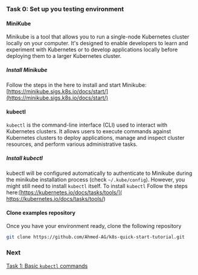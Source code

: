 
### Task 0: Set up you testing environment

#### MiniKube
Minikube is a tool that allows you to run a single-node Kubernetes cluster locally on your computer. It's designed to enable developers to learn and experiment with Kubernetes or to develop applications locally before deploying them to a larger Kubernetes cluster.

##### Install Minikube

Follow the steps in the here to install and start Minikube: [https://minikube.sigs.k8s.io/docs/start/](https://minikube.sigs.k8s.io/docs/start/)


#### kubectl

`kubectl` is the command-line interface (CLI) used to interact with Kubernetes clusters. It allows users to execute commands against Kubernetes clusters to deploy applications, manage and inspect cluster resources, and perform various administrative tasks.

##### Install kubectl
kubectl will be configured automatically to authenticate to Minikube during the minikube installation process (check `~/.kube/config`). However, you might still need to install `kubectl` itself. To install `kubectl` Follow the steps here:[https://kubernetes.io/docs/tasks/tools/]( https://kubernetes.io/docs/tasks/tools/)

#### Clone examples repository

Once you have your environment ready, clone the following repository

```bash
git clone https://github.com/Ahmed-AG/k8s-quick-start-tutorial.git
```

### Next
[Task 1: Basic `kubectl` commands](/read/Kubernetes-crash-course/task1.html)
